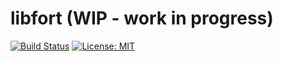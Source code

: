 # libfort (WIP - work in progress)
[![Build Status](https://travis-ci.org/seleznevae/libfort.svg?branch=master)](https://travis-ci.org/seleznevae/libfort)
[![License: MIT](https://img.shields.io/badge/License-MIT-yellow.svg)](https://opensource.org/licenses/MIT)
